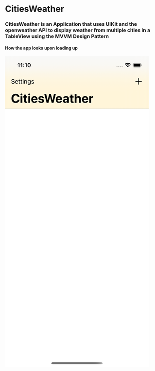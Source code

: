 # CitiesWeather

### CitiesWeather is an Application that uses UIKit and the openweather API to display weather from multiple cities in a TableView using the MVVM Design Pattern


#### How the app looks upon loading up
![Alt text](/Images/CitiesWeatherDefaultScreen.png "Optional title")
